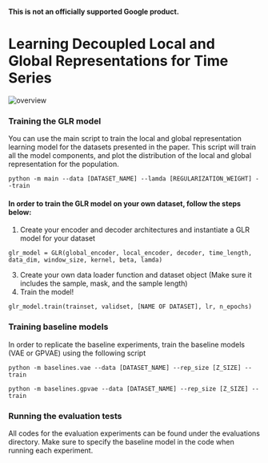 **This is not an officially supported Google product.**


# Learning Decoupled Local and Global Representations for Time Series

![overview](https://user-images.githubusercontent.com/93283484/140096231-4a1c18c3-8a12-450d-b74a-1abcce2528fe.jpg)


### Training the GLR model
You can use the main script to train the local and global representation learning model for the datasets presented in the paper. This script will train all the model components, and plot the distribution of the local and global representation for the population. 
```
python -m main --data [DATASET_NAME] --lamda [REGULARIZATION_WEIGHT] --train
```

#### In order to train the GLR model on your own dataset, follow the steps below:

1. Create your encoder and decoder architectures and instantiate a GLR model for your dataset
```
glr_model = GLR(global_encoder, local_encoder, decoder, time_length, data_dim, window_size, kernel, beta, lamda)
```
3. Create your own data loader function and dataset object (Make sure it includes the sample, mask, and the sample length)
4. Train the model!
```
glr_model.train(trainset, validset, [NAME OF DATASET], lr, n_epochs)
```


### Training baseline models
In order to replicate the baseline experiments, train the baseline models (VAE or GPVAE) using the following script
```
python -m baselines.vae --data [DATASET_NAME] --rep_size [Z_SIZE] --train

python -m baselines.gpvae --data [DATASET_NAME] --rep_size [Z_SIZE] --train
```

### Running the evaluation tests
All codes for the evaluation experiments can be found under the evaluations directory. Make sure to specify the baseline model in the code when running each experiment.
